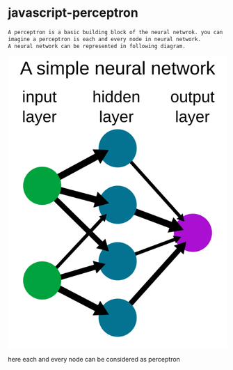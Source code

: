 # javascript-perceptron
    A perceptron is a basic building block of the neural netwrok. you can imagine a perceptron is each and every node in neural network.
    A neural network can be represented in following diagram.
![cute neural networks](asset/Neural_network_example.svg)

here each and every node can be considered as perceptron